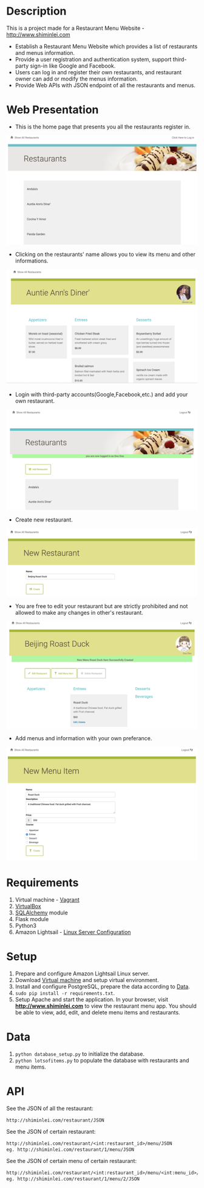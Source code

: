 
# Description

This is a project made for a Restaurant Menu Website -  http://www.shiminlei.com

- Establish a Restaurant Menu Website which provides a list of restaurants and menus information.
- Provide a user registration and authentication system, support third-party sign-in like Google and Facebook.
- Users can log in and register their own restaurants, and restaurant owner can add or modify the menus information.
- Provide Web APIs with JSON endpoint of all the restaurants and menus.

# Web Presentation

- This is the home page that presents you all the restaurants register in.

![image](./picture/main.png)

- Clicking on the restaurants' name allows you to view its menu and other informations. 

![image](./picture/restaurant.png)

- Login with third-party accounts(Google,Facebook,etc.) and add your own restaurant.

![image](./picture/login.png)

- Create new restaurant.

![image](./picture/newrestaurant.png)

- You are free to edit your restaurant but are strictly prohibited and not allowed to make any changes in other's restaurant.

![image](./picture/edit.png)

- Add menus and information with your own preferance.

![image](./picture/addmenu.png)



# Requirements

1. Virtual machine - [Vagrant](https://www.vagrantup.com/)
2. [VirtualBox](https://www.virtualbox.org/)
3. [SQLAlchemy](https://www.sqlalchemy.org/) module
4. Flask module
5. Python3 
6. Amazon Lightsail - [Linux Server Configuration](https://github.com/ShiminLei/Linux-Server-Configuration)

# Setup

1. Prepare and configure Amazon Lightsail Linux server.
2. Download [Virtual machine](https://github.com/udacity/fullstack-nanodegree-vm) and setup virtual environment.
3. Install and configure PostgreSQL, prepare the data according to [Data](#data).
4. `sudo pip install -r requirements.txt`.
5. Setup Apache and start the application. In your browser, visit **http://www.shiminlei.com** to view the restaurant menu app. You should be able to view, add, edit, and delete menu items and restaurants. 

# <span id="data">Data</span>

   1. `python database_setup.py` to initialize the database.
   2. `python lotsofitems.py` to  populate the database with restaurants and menu items.

# <span id="view">API</span>

See the JSON of all the restaurant:

```url
http://shiminlei.com/restaurant/JSON
```


See the JSON of certain restaurant:

```url
http://shiminlei.com/restaurant/<int:restaurant_id>/menu/JSON
eg. http://shiminlei.com/restaurant/1/menu/JSON
```
See the JSON of certain menu of certain restaurant:

```url
http://shiminlei.com/restaurant/<int:restaurant_id>/menu/<int:menu_id>/JSON
eg. http://shiminlei.com/restaurant/1/menu/2/JSON
```



